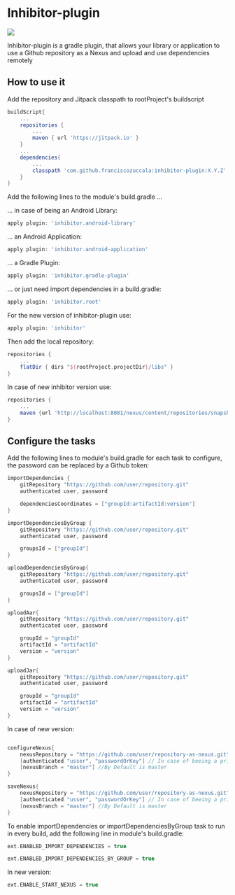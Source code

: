 # Inhibitor-plugin

[![](https://jitpack.io/v/franciscozuccala/inhibitor-plugin.svg)](https://jitpack.io/#franciscozuccala/inhibitor-plugin)

Inhibitor-plugin is a gradle plugin, that allows your library or application to use a Github repository
as a Nexus and upload and use dependencies remotely

## How to use it
Add the repository and Jitpack classpath to rootProject's buildscript
```gradle
buildScript{
    ...
    repositories {
        ...
        maven { url 'https://jitpack.io' }
    }
    ...
    dependencies{
        ...
        classpath 'com.github.franciscozuccala:inhibitor-plugin:X.Y.Z'
    }
}
```

Add the following lines to the module's build.gradle  ...

... in case of being an Android Library:
```gradle
apply plugin: 'inhibitor.android-library'
```

... an Android Application:
```gradle
apply plugin: 'inhibitor.android-application'
```

... a Gradle Plugin:
```gradle
apply plugin: 'inhibitor.gradle-plugin'
```

... or just need import dependencies in a build.gradle:
```gradle
apply plugin: 'inhibitor.root'
```

For the new version of inhibitor-plugin use:
```gradle
apply plugin: 'inhibitor'
```

Then add the local repository:
```gradle
repositories {
    ...
    flatDir { dirs "${rootProject.projectDir}/libs" }
}
```
In case of new inhibitor version use:
```gradle
repositories {
    ...
    maven {url 'http://localhost:8081/nexus/content/repositories/snapshots/'}
}
```

## Configure the tasks
Add the following lines to module's build.gradle for each task to configure, 
the password can be replaced by a Github token:

```gradle
importDependencies {
    gitRepository "https://github.com/user/repository.git"
    authenticated user, password

    dependenciesCoordinates = ["groupId:artifactId:version"]
}

importDependenciesByGroup {
    gitRepository "https://github.com/user/repository.git"
    authenticated user, password

    groupsId = ["groupId"]
}

uploadDependenciesByGroup{
    gitRepository "https://github.com/user/repository.git"
    authenticated user, password

    groupsId = ["groupId"]
}

uploadAar{
    gitRepository "https://github.com/user/repository.git"
    authenticated user, password

    groupId = "groupId"
    artifactId = "artifactId"
    version = "version"
}

uploadJar{
    gitRepository "https://github.com/user/repository.git"
    authenticated user, password

    groupId = "groupId"
    artifactId = "artifactId"
    version = "version"
}
```

In case of new version:
```gradle

configureNexus{
    nexusRepository = "https://github.com/user/repository-as-nexus.git"
    [authenticated "usser", "passwordOrKey"] // In case of beeing a private repository or need write access
    [nexusBranch = "master"] //By Default is master
}

saveNexus{
    nexusRepository = "https://github.com/user/repository-as-nexus.git"
    [authenticated "usser", "passwordOrKey"] // In case of beeing a private repository or need write access
    [nexusBranch = "master"] //By Default is master
}

```
To enable importDependencies or importDependenciesByGroup task to run in every build, add the following line
in module's build.gradle:
```gradle
ext.ENABLED_IMPORT_DEPENDENCIES = true

ext.ENABLED_IMPORT_DEPENDENCIES_BY_GROUP = true
```
In new version:
```gradle
ext.ENABLE_START_NEXUS = true
```
